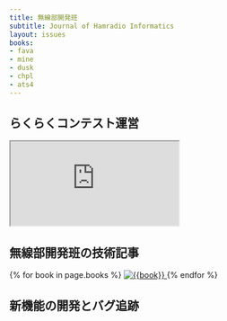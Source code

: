 ```yaml
---
title: 無線部開発班
subtitle: Journal of Hamradio Informatics
layout: issues
books:
- fava
- mine
- dusk
- chpl
- ats4
---
```


## らくらくコンテスト運営

<div class='ratio ratio-16x9'>
	<iframe src='https://www.youtube.com/embed/Yb6QY7BI4kA?vq=hd1080' title='YouTube video player' allowfullscreen></iframe>
</div>

## 無線部開発班の技術記事

<div class='row g-5'>
	{% for book in page.books %}
		<a href='/{{book}}' class='col-4'>
			<img src='images/{{book}}.png' class='img-thumbnail' alt='{{book}}'>
		</a>
	{% endfor %}
</div>

## 新機能の開発とバグ追跡
